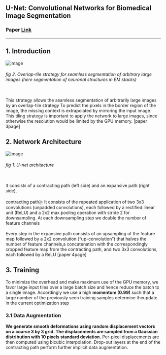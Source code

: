 ## U-Net: Convolutional Networks for Biomedical Image Segmentation
### Paper [Link](https://arxiv.org/pdf/1505.04597.pdf)
___

## 1. Introduction
![image](https://user-images.githubusercontent.com/35412566/133273916-1613b98a-d150-491e-b722-e3a5a1ab0f06.png)
###### fig 2. Overlap-tile strategy for seamless segmentation of arbitrary large images (here segmentation of neuronal structures in EM stacks)<br><br>
This strategy allows the seamless segmentation of arbitrarily large images by an overlap-tile strategy To predict the pixels in the border region of the image, the missing context is extrapolated by mirroring the input image.  This tiling strategy is important to apply the network to large images, since otherwise the resolution would be limited by the GPU memory. [paper 3page]


## 2. Network Architecture 
![image](https://user-images.githubusercontent.com/35412566/133272129-3870a0e1-2bc7-4a5e-8d56-9bc4d70f39bb.png)
###### fig 1. U-net architecture<br><br>

It consists of a contracting path (left side) and an expansive path (right side).
<br><br>
contracting path는 It consists of the repeated application of two 3x3 convolutions (unpadded convolutions), each followed by a rectified linear unit (ReLU) and a 2x2 max pooling operation with stride 2 for downsampling. At each downsampling step we double the number of feature channels<br>
<br>
Every step in the expansive path consists of an upsampling of the feature map followed by a 2x2 convolution (“up-convolution”) that halves the number of feature channels,a concatenation with the correspondingly cropped feature map from the contracting path, and two 3x3 convolutions, each followed by a ReLU [paper 4page]
<br>


## 3. Training
To minimize the overhead and make maximum use of the GPU memory, we favor large input tiles over a large batch size and hence reduce the batch to a single image. Accordingly we use a high **momentum (0.99)** such that a large number of the previously seen training samples determine theupdate in the current optimization step
<br>

### 3.1 Data Augmentation

**We generate smooth deformations using random displacement vectors on a coarse 3 by 3 grid. The displacements are sampled from a Gaussian distribution with 10 pixels standard deviation.** Per-pixel displacements are then computed using bicubic interpolation. Drop-out layers at the end of the contracting path perform further implicit data augmentation.
<br>

